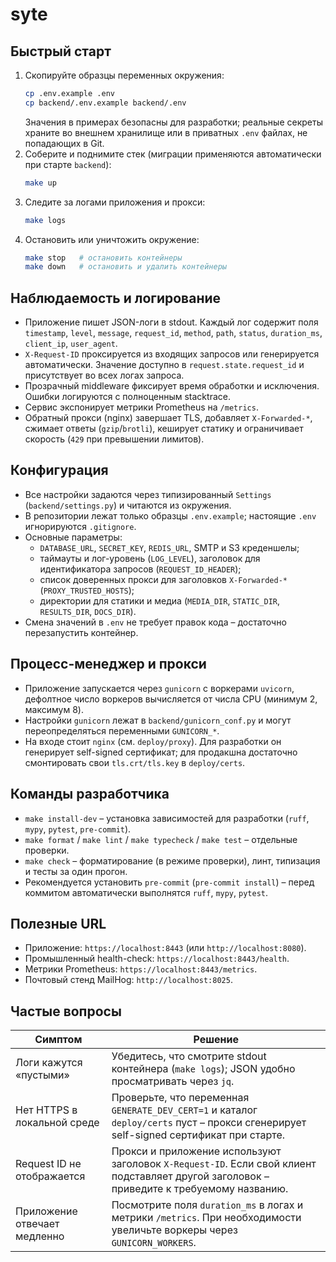 # syte

## Быстрый старт

1. Скопируйте образцы переменных окружения:
   ```bash
   cp .env.example .env
   cp backend/.env.example backend/.env
   ```
   Значения в примерах безопасны для разработки; реальные секреты храните во внешнем хранилище или в приватных `.env` файлах, не попадающих в Git.
2. Соберите и поднимите стек (миграции применяются автоматически при старте `backend`):
   ```bash
   make up
   ```
3. Следите за логами приложения и прокси:
   ```bash
   make logs
   ```
4. Остановить или уничтожить окружение:
   ```bash
   make stop   # остановить контейнеры
   make down   # остановить и удалить контейнеры
   ```

## Наблюдаемость и логирование

- Приложение пишет JSON-логи в stdout. Каждый лог содержит поля `timestamp`, `level`, `message`, `request_id`, `method`, `path`, `status`, `duration_ms`, `client_ip`, `user_agent`.
- `X-Request-ID` проксируется из входящих запросов или генерируется автоматически. Значение доступно в `request.state.request_id` и присутствует во всех логах запроса.
- Прозрачный middleware фиксирует время обработки и исключения. Ошибки логируются с полноценным stacktrace.
- Сервис экспонирует метрики Prometheus на `/metrics`.
- Обратный прокси (nginx) завершает TLS, добавляет `X-Forwarded-*`, сжимает ответы (`gzip`/`brotli`), кеширует статику и ограничивает скорость (`429` при превышении лимитов).

## Конфигурация

- Все настройки задаются через типизированный `Settings` (`backend/settings.py`) и читаются из окружения.
- В репозитории лежат только образцы `.env.example`; настоящие `.env` игнорируются `.gitignore`.
- Основные параметры:
  - `DATABASE_URL`, `SECRET_KEY`, `REDIS_URL`, SMTP и S3 креденшелы;
  - таймауты и лог-уровень (`LOG_LEVEL`), заголовок для идентификатора запросов (`REQUEST_ID_HEADER`);
  - список доверенных прокси для заголовков `X-Forwarded-*` (`PROXY_TRUSTED_HOSTS`);
  - директории для статики и медиа (`MEDIA_DIR`, `STATIC_DIR`, `RESULTS_DIR`, `DOCS_DIR`).
- Смена значений в `.env` не требует правок кода – достаточно перезапустить контейнер.

## Процесс-менеджер и прокси

- Приложение запускается через `gunicorn` c воркерами `uvicorn`, дефолтное число воркеров вычисляется от числа CPU (минимум 2, максимум 8).
- Настройки `gunicorn` лежат в `backend/gunicorn_conf.py` и могут переопределяться переменными `GUNICORN_*`.
- На входе стоит `nginx` (см. `deploy/proxy`). Для разработки он генерирует self-signed сертификат; для продакшна достаточно смонтировать свои `tls.crt/tls.key` в `deploy/certs`.

## Команды разработчика

- `make install-dev` – установка зависимостей для разработки (`ruff`, `mypy`, `pytest`, `pre-commit`).
- `make format` / `make lint` / `make typecheck` / `make test` – отдельные проверки.
- `make check` – форматирование (в режиме проверки), линт, типизация и тесты за один прогон.
- Рекомендуется установить `pre-commit` (`pre-commit install`) – перед коммитом автоматически выполнятся `ruff`, `mypy`, `pytest`.

## Полезные URL

- Приложение: `https://localhost:8443` (или `http://localhost:8080`).
- Промышленный health-check: `https://localhost:8443/health`.
- Метрики Prometheus: `https://localhost:8443/metrics`.
- Почтовый стенд MailHog: `http://localhost:8025`.

## Частые вопросы

| Симптом | Решение |
| --- | --- |
| Логи кажутся «пустыми» | Убедитесь, что смотрите stdout контейнера (`make logs`); JSON удобно просматривать через `jq`. |
| Нет HTTPS в локальной среде | Проверьте, что переменная `GENERATE_DEV_CERT=1` и каталог `deploy/certs` пуст – прокси сгенерирует self-signed сертификат при старте. |
| Request ID не отображается | Прокси и приложение используют заголовок `X-Request-ID`. Если свой клиент подставляет другой заголовок – приведите к требуемому названию. |
| Приложение отвечает медленно | Посмотрите поля `duration_ms` в логах и метрики `/metrics`. При необходимости увеличьте воркеры через `GUNICORN_WORKERS`. |

